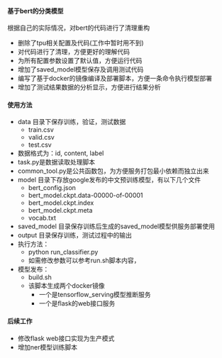 #### 基于bert的分类模型
根据自己的实际情况，对bert的代码进行了清理重构
* 删除了tpu相关配置及代码(工作中暂时用不到)
* 对代码进行了清理，方便更好的理解代码
* 为所有配置参数设置了默认值，方便运行代码
* 增加了saved_model模型保存及调用测试代码
* 编写了基于docker的镜像编译及部署脚本，方便一条命令执行模型部署
* 增加了测试结果数据的分析显示，方便进行结果分析

#### 使用方法
* data 目录下保存训练，验证，测试数据
    * train.csv
    * valid.csv
    * test.csv
* 数据格式为：id, content, label
* task.py是数据读取处理脚本
* common_tool.py是公共函数包，为方便服务打包最小依赖而独立出来
* model 目录下存放google发布的中文预训练模型，有以下几个文件
    * bert_config.json
    * bert_model.ckpt.data-00000-of-00001
    * bert_model.ckpt.index
    * bert_model.ckpt.meta
    * vocab.txt
* saved_model 目录保存训练后生成的saved_model模型供服务部署使用
* output 目录保存训练，测试过程中的输出
* 执行方法：
    * python run_classifier.py
    * 如需修改参数可以参考run.sh脚本内容，
* 模型发布：
    * build.sh
    * 该脚本生成两个docker镜像
        * 一个是tensorflow_serving模型推断服务
        * 一个是flask的web接口服务

#### 后续工作
* 修改flask web接口实现为生产模式
* 增加ner模型训练脚本
    
    